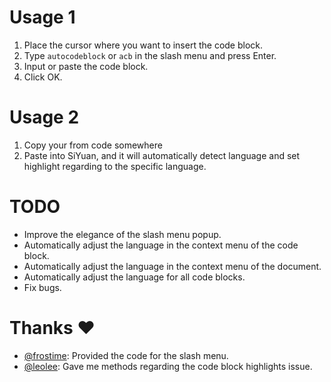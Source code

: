 # Usage 1
1. Place the cursor where you want to insert the code block.
2. Type `autocodeblock` or `acb` in the slash menu and press Enter.
3. Input or paste the code block.
4. Click OK.

# Usage 2
1. Copy your from code somewhere
2. Paste into SiYuan, and it will automatically detect language and set highlight regarding to the specific language.

# TODO
- Improve the elegance of the slash menu popup.
- Automatically adjust the language in the context menu of the code block.
- Automatically adjust the language in the context menu of the document.
- Automatically adjust the language for all code blocks.
- Fix bugs.


# Thanks ♥️
- [@frostime](https://github.com/frostime): Provided the code for the slash menu.
- [@leolee](https://github.com/leolee9086): Gave me methods regarding the code block highlights issue.